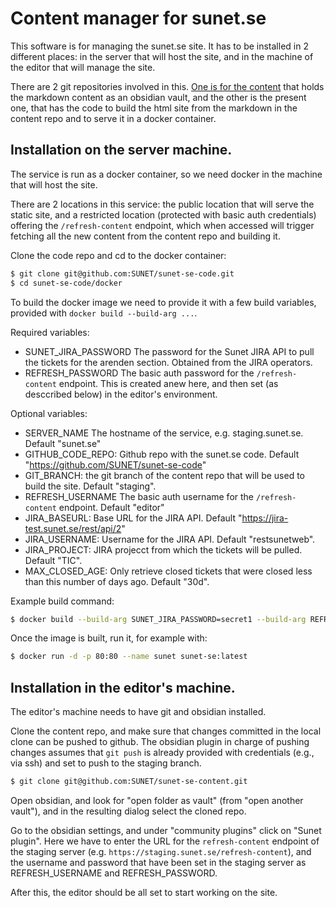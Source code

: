 
# Content manager for sunet.se

This software is for managing the sunet.se site. It has to be installed in 2
different places: in the server that will host the site, and in the machine of
the editor that will manage the site.

There are 2 git repositories involved in this. [One is for the
content](https://github.com/SUNET/sunet-se-content) that holds the markdown
content as an obsidian vault, and the other is the present one, that has the
code to build the html site from the markdown in the content repo and to serve
it in a docker container.

## Installation on the server machine.

The service is run as a docker container, so we need docker in the machine that
will host the site.

There are 2 locations in this service: the public location that will serve the
static site, and a restricted location (protected with basic auth credentials)
offering the `/refresh-content` endpoint, which when accessed will trigger
fetching all the new content from the content repo and building it.

Clone the code repo and cd to the docker container:

```bash
$ git clone git@github.com:SUNET/sunet-se-code.git
$ cd sunet-se-code/docker
```

To build the docker image we need to provide it with a few build variables,
provided with `docker build --build-arg ...`.

Required variables:

- SUNET_JIRA_PASSWORD The password for the Sunet JIRA API to pull the tickets
  for the arenden section. Obtained from the JIRA operators.
- REFRESH_PASSWORD The basic auth password for the `/refresh-content` endpoint.
  This is created anew here, and then set (as desccribed below) in the editor's
  environment.

Optional variables:

- SERVER_NAME The hostname of the service, e.g. staging.sunet.se. Default "sunet.se"
- GITHUB_CODE_REPO: Github repo with the sunet.se code. Default
  "https://github.com/SUNET/sunet-se-code"
- GIT_BRANCH: the git branch of the content repo that will be used to build the
  site. Default "staging".
- REFRESH_USERNAME The basic auth username for the `/refresh-content` endpoint.
  Default "editor"
- JIRA_BASEURL: Base URL for the JIRA API. Default "https://jira-test.sunet.se/rest/api/2"
- JIRA_USERNAME: Username for the JIRA API. Default "restsunetweb".
- JIRA_PROJECT: JIRA projecct from which the tickets will be pulled. Default "TIC".
- MAX_CLOSED_AGE: Only retrieve closed tickets that were closed less than this
  number of days ago. Default "30d".

Example build command:

```bash
$ docker build --build-arg SUNET_JIRA_PASSWORD=secret1 --build-arg REFRESH_PASSWORD=secret2 -t sunet-se:latest .
```

Once the image is built, run it, for example with:

```bash
$ docker run -d -p 80:80 --name sunet sunet-se:latest
```

## Installation in the editor's machine.

The editor's machine needs to have git and obsidian installed.

Clone the content repo, and make sure that changes committed in the local clone
can be pushed to github. The obsidian plugin in charge of pushing changes
assumes that `git push` is already provided with credentials (e.g., via ssh)
and set to push to the staging branch.

```bash
$ git clone git@github.com:SUNET/sunet-se-content.git
```

Open obsidian, and look for "open folder as vault" (from "open another vault"),
and in the resulting dialog select the cloned repo.

Go to the obsidian settings, and under "community plugins" click on "Sunet
plugin". Here we have to enter the URL for the `refresh-content` endpoint of
the staging server (e.g. `https://staging.sunet.se/refresh-content`), and the
username and password that have been set in the staging server as
REFRESH_USERNAME and REFRESH_PASSWORD.

After this, the editor should be all set to start working on the site.
